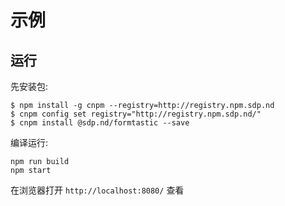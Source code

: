# 示例

## 运行

先安装包:

```
$ npm install -g cnpm --registry=http://registry.npm.sdp.nd
$ cnpm config set registry="http://registry.npm.sdp.nd/"
$ cnpm install @sdp.nd/formtastic --save
```

编译运行: 
```
npm run build
npm start
```

在浏览器打开 `http://localhost:8080/` 查看